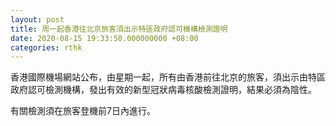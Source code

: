 ```yaml
---
layout: post
title: 周一起香港往北京旅客須出示特區政府認可機構檢測證明
date: 2020-08-15 19:33:50.000000000 +08:00
categories: rthk
---
```


香港國際機場網站公布，由星期一起，所有由香港前往北京的旅客，須出示由特區政府認可檢測機構，發出有效的新型冠狀病毒核酸檢測證明，結果必須為陰性。

有關檢測須在旅客登機前7日內進行。
